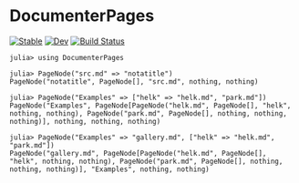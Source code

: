 # DocumenterPages

[![Stable](https://img.shields.io/badge/docs-stable-blue.svg)](https://asinghvi17.github.io/DocumenterPages.jl/stable/)
[![Dev](https://img.shields.io/badge/docs-dev-blue.svg)](https://asinghvi17.github.io/DocumenterPages.jl/dev/)
[![Build Status](https://github.com/asinghvi17/DocumenterPages.jl/actions/workflows/CI.yml/badge.svg?branch=main)](https://github.com/asinghvi17/DocumenterPages.jl/actions/workflows/CI.yml?query=branch%3Amain)

```julia-repl
julia> using DocumenterPages

julia> PageNode("src.md" => "notatitle")
PageNode("notatitle", PageNode[], "src.md", nothing, nothing)

julia> PageNode("Examples" => ["helk" => "helk.md", "park.md"])
PageNode("Examples", PageNode[PageNode("helk.md", PageNode[], "helk", nothing, nothing), PageNode("park.md", PageNode[], nothing, nothing, nothing)], nothing, nothing, nothing)

julia> PageNode("Examples" => "gallery.md", ["helk" => "helk.md", "park.md"])
PageNode("gallery.md", PageNode[PageNode("helk.md", PageNode[], "helk", nothing, nothing), PageNode("park.md", PageNode[], nothing, nothing, nothing)], "Examples", nothing, nothing)
```
